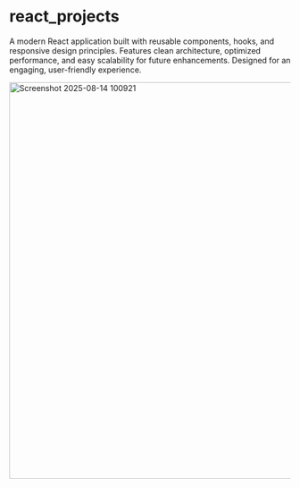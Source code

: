 # react_projects
A modern React application built with reusable components, hooks, and responsive design principles. Features clean architecture, optimized performance, and easy scalability for future enhancements. Designed for an engaging, user-friendly experience.


<img width="1281" height="710" alt="Screenshot 2025-08-14 100921" src="https://github.com/user-attachments/assets/ed9068e0-f68c-4bca-8b58-2b72fe180791" />
